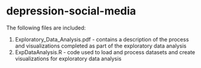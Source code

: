 # depression-social-media




The following files are included: 
1. Exploratory_Data_Analysis.pdf - contains a description of the process and visualizations completed as part of the exploratory data analysis
2. ExpDataAnalysis.R - code used to load and process datasets and create visualizations for exploratory data analysis 
